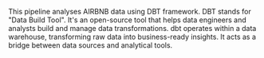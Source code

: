 This pipeline analyses AIRBNB data using DBT framework.
DBT stands for "Data Build Tool". It's an open-source tool that helps data engineers and analysts build and manage data transformations. dbt operates within a data warehouse, transforming raw data into business-ready insights. It acts as a bridge between data sources and analytical tools.